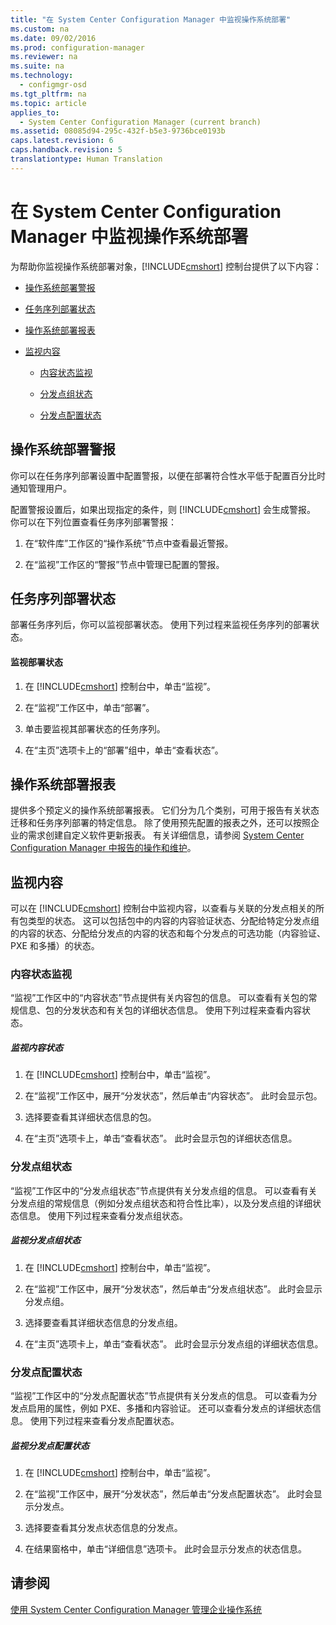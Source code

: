 ```yaml
---
title: "在 System Center Configuration Manager 中监视操作系统部署"
ms.custom: na
ms.date: 09/02/2016
ms.prod: configuration-manager
ms.reviewer: na
ms.suite: na
ms.technology: 
  - configmgr-osd
ms.tgt_pltfrm: na
ms.topic: article
applies_to: 
  - System Center Configuration Manager (current branch)
ms.assetid: 08085d94-295c-432f-b5e3-9736bce0193b
caps.latest.revision: 6
caps.handback.revision: 5
translationtype: Human Translation
---
```

# 在 System Center Configuration Manager 中监视操作系统部署
为帮助你监视操作系统部署对象，[!INCLUDE[cmshort](../LocTest/includes/cmshort_md.md)] 控制台提供了以下内容：  
  
-   [操作系统部署警报](#BKMK_OSDAlerts)  
  
-   [任务序列部署状态](#BKMK_TSDeployStatus)  
  
-   [操作系统部署报表](#BKMK_TSReports)  
  
-   [监视内容](#BKMK_MonitorContent)  
  
    -   [内容状态监视](#BKMK_ContentStatus)  
  
    -   [分发点组状态](#BKMK_DPGroupStatus)  
  
    -   [分发点配置状态](#BKMK_DPConfigStatus)  
  
##  <a name="BKMK_OSDAlerts"></a> 操作系统部署警报  
 你可以在任务序列部署设置中配置警报，以便在部署符合性水平低于配置百分比时通知管理用户。  
  
 配置警报设置后，如果出现指定的条件，则 [!INCLUDE[cmshort](../LocTest/includes/cmshort_md.md)] 会生成警报。 你可以在下列位置查看任务序列部署警报：  
  
1.  在“软件库”工作区的“操作系统”节点中查看最近警报。  
  
2.  在“监视”工作区的“警报”节点中管理已配置的警报。  
  
##  <a name="BKMK_TSDeployStatus"></a> 任务序列部署状态  
 部署任务序列后，你可以监视部署状态。 使用下列过程来监视任务序列的部署状态。  
  
#### 监视部署状态  
  
1.  在 [!INCLUDE[cmshort](../LocTest/includes/cmshort_md.md)] 控制台中，单击“监视”。  
  
2.  在“监视”工作区中，单击“部署”。  
  
3.  单击要监视其部署状态的任务序列。  
  
4.  在“主页”选项卡上的“部署”组中，单击“查看状态”。  
  
##  <a name="BKMK_TSReports"></a> 操作系统部署报表  
 提供多个预定义的操作系统部署报表。 它们分为几个类别，可用于报告有关状态迁移和任务序列部署的特定信息。 除了使用预先配置的报表之外，还可以按照企业的需求创建自定义软件更新报表。 有关详细信息，请参阅 [System Center Configuration Manager 中报告的操作和维护](../LocTest/Operations-and-maintenance-for-reporting-in-System-Center-Configuration-Manager.md)。  
  
##  <a name="BKMK_MonitorContent"></a> 监视内容  
 可以在 [!INCLUDE[cmshort](../LocTest/includes/cmshort_md.md)] 控制台中监视内容，以查看与关联的分发点相关的所有包类型的状态。 这可以包括包中的内容的内容验证状态、分配给特定分发点组的内容的状态、分配给分发点的内容的状态和每个分发点的可选功能（内容验证、PXE 和多播）的状态。  
  
###  <a name="BKMK_ContentStatus"></a> 内容状态监视  
 “监视”工作区中的“内容状态”节点提供有关内容包的信息。 可以查看有关包的常规信息、包的分发状态和有关包的详细状态信息。 使用下列过程来查看内容状态。  
  
##### 监视内容状态  
  
1.  在 [!INCLUDE[cmshort](../LocTest/includes/cmshort_md.md)] 控制台中，单击“监视”。  
  
2.  在“监视”工作区中，展开“分发状态”，然后单击“内容状态”。 此时会显示包。  
  
3.  选择要查看其详细状态信息的包。  
  
4.  在“主页”选项卡上，单击“查看状态”。 此时会显示包的详细状态信息。  
  
###  <a name="BKMK_DPGroupStatus"></a> 分发点组状态  
 “监视”工作区中的“分发点组状态”节点提供有关分发点组的信息。 可以查看有关分发点组的常规信息（例如分发点组状态和符合性比率），以及分发点组的详细状态信息。 使用下列过程来查看分发点组状态。  
  
##### 监视分发点组状态  
  
1.  在 [!INCLUDE[cmshort](../LocTest/includes/cmshort_md.md)] 控制台中，单击“监视”。  
  
2.  在“监视”工作区中，展开“分发状态”，然后单击“分发点组状态”。 此时会显示分发点组。  
  
3.  选择要查看其详细状态信息的分发点组。  
  
4.  在“主页”选项卡上，单击“查看状态”。 此时会显示分发点组的详细状态信息。  
  
###  <a name="BKMK_DPConfigStatus"></a> 分发点配置状态  
 “监视”工作区中的“分发点配置状态”节点提供有关分发点的信息。 可以查看为分发点启用的属性，例如 PXE、多播和内容验证。 还可以查看分发点的详细状态信息。 使用下列过程来查看分发点配置状态。  
  
##### 监视分发点配置状态  
  
1.  在 [!INCLUDE[cmshort](../LocTest/includes/cmshort_md.md)] 控制台中，单击“监视”。  
  
2.  在“监视”工作区中，展开“分发状态”，然后单击“分发点配置状态”。 此时会显示分发点。  
  
3.  选择要查看其分发点状态信息的分发点。  
  
4.  在结果窗格中，单击“详细信息”选项卡。 此时会显示分发点的状态信息。  
  
## 请参阅  
 [使用 System Center Configuration Manager 管理企业操作系统](../LocTest/Manage-enterprise-operating-systems-with-System-Center-Configuration-Manager.md)